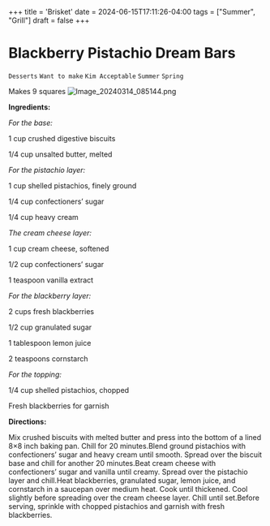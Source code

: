 +++
title = 'Brisket'
date = 2024-06-15T17:11:26-04:00
tags = ["Summer", "Grill"]
draft = false
+++
# Blackberry Pistachio Dream Bars

`Desserts` `Want to make` `Kim Acceptable` `Summer` `Spring`

Makes 9 squares
![Image_20240314_085144.png](image/Image_20240314_085144.png)

**Ingredients:**

_For the base:_

1 cup crushed digestive biscuits

1/4 cup unsalted butter, melted

_For the pistachio layer:_

1 cup shelled pistachios, finely ground

1/4 cup confectioners’ sugar

1/4 cup heavy cream

_The cream cheese layer:_

1 cup cream cheese, softened

1/2 cup confectioners’ sugar

1 teaspoon vanilla extract

_For the blackberry layer:_

2 cups fresh blackberries

1/2 cup granulated sugar

1 tablespoon lemon juice

2 teaspoons cornstarch

_For the topping:_

1/4 cup shelled pistachios, chopped

Fresh blackberries for garnish

**Directions:**

Mix crushed biscuits with melted butter and press into the bottom of a lined 8×8 inch baking pan. Chill for 20 minutes.Blend ground pistachios with confectioners’ sugar and heavy cream until smooth. Spread over the biscuit base and chill for another 20 minutes.Beat cream cheese with confectioners’ sugar and vanilla until creamy. Spread over the pistachio layer and chill.Heat blackberries, granulated sugar, lemon juice, and cornstarch in a saucepan over medium heat. Cook until thickened. Cool slightly before spreading over the cream cheese layer. Chill until set.Before serving, sprinkle with chopped pistachios and garnish with fresh blackberries.
